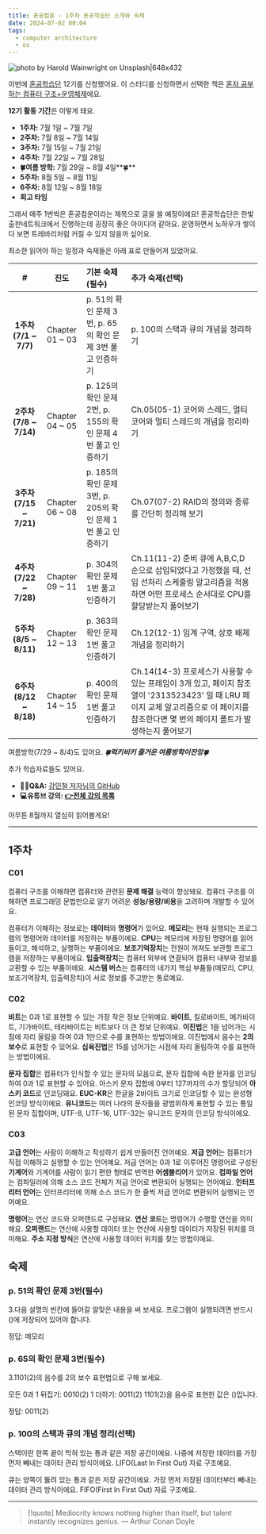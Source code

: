 ```yaml
---
title: 혼공컴운 - 1주차 혼공학습단 소개와 숙제
date: 2024-07-02 00:04
tags:
  - computer architecture
  - os
---
```


![photo by Harold Wainwright on Unsplash|648x432](https://images.unsplash.com/photo-1717012455028-437f3223065a?crop=entropy&cs=srgb&fm=jpg&ixid=M3wzNjM5Nzd8MHwxfHJhbmRvbXx8fHx8fHx8fDE3MTk4NDYyNDh8&ixlib=rb-4.0.3&q=85&w=768&h=432)

이번에 [혼공학습단](https://hongong.hanbit.co.kr/) 12기를 신청했어요.
이 스터디를 신청하면서 선택한 책은 [혼자 공부하는 컴퓨터 구조+운영체제](https://hongong.hanbit.co.kr/%ec%bb%b4%ed%93%a8%ed%84%b0-%ea%b5%ac%ec%a1%b0-%ec%9a%b4%ec%98%81%ec%b2%b4%ec%a0%9c/)에요.

**12기 활동 기간**은 이렇게 돼요.
- **1주차:** 7월 1일 ~ 7월 7일
- **2주차:** 7월 8일 ~ 7월 14일
- **3주차:** 7월 15일 ~ 7월 21일
- **4주차:** 7월 22일 ~ 7월 28일
- **🍀여름 방학:** 7월 29일 ~ 8월 4일**🍀**
- **5주차:** 8월 5일 ~ 8월 11일
- **6주차:** 8월 12일 ~ 8월 18일
- **회고 타임**

그래서 매주 1번씩은 혼공컴운이라는 제목으로 글을 쓸 예정이에요! 혼공학습단은 한빛출판네트워크에서 진행하는데 굉장히 좋은 아이디어 같아요. 운영하면서 노하우가 쌓이다 보면 트레바리처럼 커질 수 있지 않을까 싶어요.

최소한 읽어야 하는 일정과 숙제들은 아래 표로 만들어져 있었어요.

|           **#**            |     **진도**      | **기본 숙제(필수)**                              | **추가 숙제(선택)**                                                                                                           |
| :------------------------: | :-------------: | :----------------------------------------- | :---------------------------------------------------------------------------------------------------------------------- |
|  **1주차  <br>(7/1 ~ 7/7)**  | Chapter 01 ~ 03 | p. 51의 확인 문제 3번, p. 65의 확인 문제 3번 풀고 인증하기   | p. 100의 스택과 큐의 개념을 정리하기                                                                                                 |
| **2주차  <br>(7/8 ~ 7/14)**  | Chapter 04 ~ 05 | p. 125의 확인 문제 2번, p. 155의 확인 문제 4번 풀고 인증하기 | Ch.05(05-1) 코어와 스레드, 멀티 코어와 멀티 스레드의 개념을 정리하기                                                                            |
| **3주차  <br>(7/15 ~ 7/21)** | Chapter 06 ~ 08 | p. 185의 확인 문제 3번, p. 205의 확인 문제 1번 풀고 인증하기 | Ch.07(07-2) RAID의 정의와 종류를 간단히 정리해 보기                                                                                    |
| **4주차  <br>(7/22 ~ 7/28)** | Chapter 09 ~ 11 | p. 304의 확인 문제 1번 풀고 인증하기                   | Ch.11(11-2) 준비 큐에 A,B,C,D 순으로 삽입되었다고 가정했을 때, 선입 선처리 스케줄링 알고리즘을 적용하면 어떤 프로세스 순서대로 CPU를 할당받는지 풀어보기                        |
| **5주차  <br>(8/5 ~ 8/11)**  | Chapter 12 ~ 13 | p. 363의 확인 문제 1번 풀고 인증하기                   | Ch.12(12-1) 임계 구역, 상호 배제 개념을 정리하기                                                                                       |
| **6주차  <br>(8/12 ~ 8/18)** | Chapter 14 ~ 15 | p. 400의 확인 문제 1번 풀고 인증하기                   | Ch.14(14-3) 프로세스가 사용할 수 있는 프레임이 3개 있고, 페이지 참조열이 '2313523423' 일 때 LRU 페이지 교체 알고리즘으로 이 페이지를 참조한다면 몇 번의 페이지 폴트가 발생하는지 풀어보기 |

여름방학(7/29 ~ 8/4)도 있어요. **_🍀럭키비키 즐거운 여름방학이잔앙🍀_**

추가 학습자료들도 있어요.
- **🙋‍♂️Q&A:** [강민철 저자님의 GitHub](https://github.com/kangtegong/self-learning-cs/issues)  
- **💻유튜브 강의: [👉전체 강의 목록](https://www.youtube.com/playlist?list=PLVsNizTWUw7FCS83JhC1vflK8OcLRG0Hl)**

아무튼 8월까지 열심히 읽어볼게요!

---

## 1주차
### C01
컴퓨터 구조를 이해하면 컴퓨터와 관련된 **문제 해결** 능력이 향상돼요.
컴퓨터 구조를 이해하면 프로그래밍 문법만으로 알기 어려운 **성능/용량/비용**을 고려하며 개발할 수 있어요.

컴퓨터가 이해하는 정보로는 **데이터**와 **명령어**가 있어요.
**메모리**는 현재 실행되는 프로그램의 명령어와 데이터를 저장하는 부품이에요.
**CPU**는 메모리에 저장된 명령어를 읽어 들이고, 해석하고, 실행하는 부품이에요.
**보조기억장치**는 전원이 꺼져도 보관할 프로그램을 저장하는 부품이에요.
**입출력장치**는 컴퓨터 외부에 연결되어 컴퓨터 내부와 정보를 교환할 수 있는 부품이에요.
**시스템 버스**는 컴퓨터의 네가지 핵심 부품들(메모리, CPU, 보조기억장치, 입출력장치)이 서로 정보를 주고받는 통로예요.
### C02
**비트**는 0과 1로 표현할 수 있는 가장 작은 정보 단위예요.
**바이트**, 킬로바이트, 메가바이트, 기가바이트, 테라바이트는 비트보다 더 큰 정보 단위예요.
**이진법**은 1을 넘어가는 시점에 자리 올림을 하여 0과 1만으로 수를 표현하는 방법이에요.
이진법에서 음수는 **2의 보수**로 표현할 수 있어요.
**십육진법**은 15를 넘어가는 시점에 자리 올림하여 수를 표현하는 방법이에요.

**문자 집합**은 컴퓨터가 인식할 수 있는 문자의 모음으로, 문자 집합에 속한 문자를 인코딩하여 0과 1로 표현할 수 있어요.
아스키 문자 집합에 0부터 127까지의 수가 할당되어 **아스키 코드**로 인코딩돼요.
**EUC-KR**은 한글을 2바이트 크기로 인코딩할 수 있는 완성형 인코딩 방식이에요.
**유니코드**는 여러 나라의 문자들을 광범위하게 표현할 수 있는 통일된 문자 집합이며, UTF-8, UTF-16, UTF-32는 유니코드 문자의 인코딩 방식이에요.
### C03
**고급 언어**는 사람이 이해하고 작성하기 쉽게 만들어진 언어예요.
**저급 언어**는 컴퓨터가 직접 이해하고 실행할 수 있는 언어예요.
저급 언어는 0과 1로 이루어진 명령어로 구성된 **기계어**와 기계어를 사람이 읽기 편한 형태로 번역한 **어셈블리어**가 있어요.
**컴파일 언어**는 컴파일러에 의해 소스 코드 전체가 저급 언어로 변환되어 실행되는 언어예요.
**인터프리터 언어**는 인터프리터에 의해 소스 코드가 한 줄씩 저급 언어로 변환되어 실행되는 언어예요.

**명령어**는 연산 코드와 오퍼랜드로 구성돼요.
**연산 코드**는 명령어가 수행할 연산을 의미해요.
**오퍼랜드**는 연산에 사용할 데이터 또는 연산에 사용할 데이터가 저장된 위치를 의미해요.
**주소 지정 방식**은 연산에 사용할 데이터 위치를 찾는 방법이에요.
## 숙제
### p. 51의 확인 문제 3번(필수)
3.다음 설명의 빈칸에 들어갈 알맞은 내용을 써 보세요.
프로그램이 실행되려면 반드시 ()에 저장되어 있어야 합니다.

정답: 메모리
### p. 65의 확인 문제 3번(필수)
3.1101(2)의 음수를 2의 보수 표현법으로 구해 보세요.

모든 0과 1 뒤집기: 0010(2)
1 더하기: 0011(2)
1101(2)을 음수로 표현한 값은 ()입니다.

정답: 0011(2)
### p. 100의 스택과 큐의 개념 정리(선택)
스택이란 한쪽 끝이 막혀 있는 통과 같은 저장 공간이에요. 나중에 저장한 데이터를 가장 먼저 빼내는 데이터 관리 방식이에요. LIFO(Last In First Out) 자료 구조예요.

큐는 양쪽이 뚫려 있는 통과 같은 저장 공간이에요. 가장 먼저 저장된 데이터부터 빼내는 데이터 관리 방식이에요. FIFO(First In First Out) 자료 구조예요.

---

> [!quote] Mediocrity knows nothing higher than itself, but talent instantly recognizes genius.
> — Arthur Conan Doyle